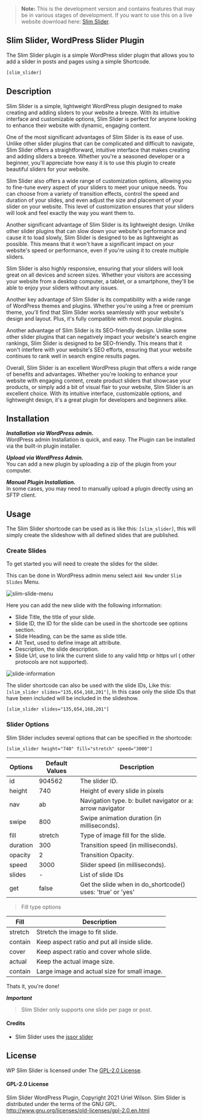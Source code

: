 > **Note:** This is the development version and contains features that may be in various stages of development. If you want to use this on a live website download here: [Slim Slider](https://wordpress.org/plugins/slim-slider/).

## Slim Slider, WordPress Slider Plugin
The Slim Slider plugin is a simple WordPress slider plugin that allows you to add a slider in posts and pages using a simple Shortcode.

```bash
[slim_slider]
```

## Description
Slim Slider is a simple, lightweight WordPress plugin designed to make creating and adding sliders to your website a breeze. With its intuitive interface and customizable options, Slim Slider is perfect for anyone looking to enhance their website with dynamic, engaging content.

One of the most significant advantages of Slim Slider is its ease of use. Unlike other slider plugins that can be complicated and difficult to navigate, Slim Slider offers a straightforward, intuitive interface that makes creating and adding sliders a breeze. Whether you're a seasoned developer or a beginner, you'll appreciate how easy it is to use this plugin to create beautiful sliders for your website.

Slim Slider also offers a wide range of customization options, allowing you to fine-tune every aspect of your sliders to meet your unique needs. You can choose from a variety of transition effects, control the speed and duration of your slides, and even adjust the size and placement of your slider on your website. This level of customization ensures that your sliders will look and feel exactly the way you want them to.

Another significant advantage of Slim Slider is its lightweight design. Unlike other slider plugins that can slow down your website's performance and cause it to load slowly, Slim Slider is designed to be as lightweight as possible. This means that it won't have a significant impact on your website's speed or performance, even if you're using it to create multiple sliders.

Slim Slider is also highly responsive, ensuring that your sliders will look great on all devices and screen sizes. Whether your visitors are accessing your website from a desktop computer, a tablet, or a smartphone, they'll be able to enjoy your sliders without any issues.

Another key advantage of Slim Slider is its compatibility with a wide range of WordPress themes and plugins. Whether you're using a free or premium theme, you'll find that Slim Slider works seamlessly with your website's design and layout. Plus, it's fully compatible with most popular plugins.

Another advantage of Slim Slider is its SEO-friendly design. Unlike some other slider plugins that can negatively impact your website's search engine rankings, Slim Slider is designed to be SEO-friendly. This means that it won't interfere with your website's SEO efforts, ensuring that your website continues to rank well in search engine results pages.

Overall, Slim Slider is an excellent WordPress plugin that offers a wide range of benefits and advantages. Whether you're looking to enhance your website with engaging content, create product sliders that showcase your products, or simply add a bit of visual flair to your website, Slim Slider is an excellent choice. With its intuitive interface, customizable options, and lightweight design, it's a great plugin for developers and beginners alike.

## Installation

***Installation via  WordPress admin.***  
WordPress admin Installation is quick, and easy.
The Plugin can be installed via the built-in plugin installer.


***Upload via WordPress Admin.***  
You can add a new plugin by uploading a zip of the plugin from your computer.


***Manual Plugin Installation.***  
In some cases, you may need to manually upload a plugin directly using an SFTP client.

## Usage

The Slim Slider shortcode can be used as is like this: `[slim_slider]`, this will simply
create the slideshow with all defined slides that are published.

### Create Slides
To get started you will need to create the slides for the slider.

This can be done in WordPress admin menu select `Add New` under `Slim Slides` Menu.

![slim-slide-menu](https://user-images.githubusercontent.com/4777400/115136071-d9c62980-9fe2-11eb-95a3-c46d1db594ee.png)

Here you can add the new slide with the following information:

* Slide Title, the title of your slide.
* Slide ID, the ID for the slide can be used in the shortcode see options section.
* Slide Heading, can be the same as slide title.
* Alt Text, used to define image alt attribute.
* Description, the slide description.
* Slide Url, use to link the current slide to any valid http or https url ( other protocols are not supported).

![slide-information](https://user-images.githubusercontent.com/4777400/115136375-05e2aa00-9fe5-11eb-8f11-31bec07b6a49.png)


The slider shortcode can also be used with the slide IDs, Like this: `[slim_slider slides="135,654,168,201"]`,
In this case only the slide IDs that have been included will be included in the slideshow.

```shell
[slim_slider slides="135,654,168,201"]
```

### Slider Options

Slim Slider includes several options that can be specified in the shortcode:

```shell
[slim_slider height="740" fill="stretch" speed="3000"]
```
| Options | Default Values | Description             |
| ------  | -----------    | ----------------------- |
id        | 904562         | The slider ID.
height    | 740            | Height of every slide in pixels
nav       | ab             | Navigation type. b: bullet navigator or a: arrow navigator  
swipe     | 800            | Swipe animation duration (in milliseconds).
fill      | stretch        | Type of image fill for the slide.
duration  | 300            | Transition speed (in milliseconds).
opacity   | 2              | Transition Opacity.
speed     | 3000           | Slider speed (in milliseconds).
slides    | -              | List of slide IDs
get       | false          | Get the slide when in do_shortcode() uses: 'true' or 'yes'


> Fill type options

| Fill   |  Description |
| ------ | ------------------------------------------- |
stretch  | Stretch the image to fit slide.             |
contain  | Keep aspect ratio and put all inside slide. |
cover    | Keep aspect ratio and cover whole slide.    |
actual   | Keep the actual image size.                 |
contain  | Large image and actual size for small image.|


Thats it, you're done!

***Important***
> Slim Slider only supports one slide per page or post.


#### Credits
- Slim Slider uses the [jssor slider](https://github.com/jssor/slider/blob/master/js/jssor.slider.min.js)


## License
WP Slim Slider is licensed under The [GPL-2.0 License](https://github.com/devuri/slim-slider/blob/master/LICENSE).
#### GPL-2.0 License
Slim Slider WordPress Plugin, Copyright 2021 Uriel Wilson.
Slim Slider is distributed under the terms of the GNU GPL.
http://www.gnu.org/licenses/old-licenses/gpl-2.0.en.html
